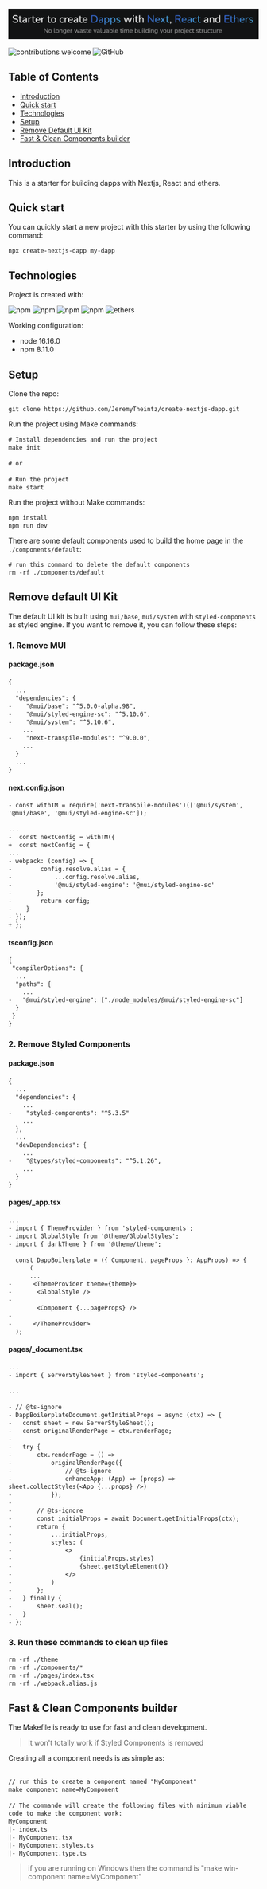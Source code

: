 ![image](/doc/tagline.png)

![contributions welcome](https://img.shields.io/badge/contributions-welcome-brightgreen.svg?style=flat&logo=github)
![GitHub](https://img.shields.io/github/license/JeremyTheintz/nextjs-web3-boilerplate)

## Table of Contents

- [Introduction](#introduction)
- [Quick start](#quick-start)
- [Technologies](#technologies)
- [Setup](#setup)
- [Remove Default UI Kit](#remove-default-ui-kit)
- [Fast & Clean Components builder](#fast--clean-components-builder)

## Introduction

This is a starter for building dapps with Nextjs, React and ethers.

## Quick start

You can quickly start a new project with this starter by using the following command:

```
npx create-nextjs-dapp my-dapp
```

## Technologies

Project is created with:

![npm](https://img.shields.io/npm/v/react?label=React)
![npm](https://img.shields.io/npm/v/next?label=Next)
![npm](https://img.shields.io/npm/v/typescript?label=TypeScript)
![npm](https://img.shields.io/npm/v/styled-components?label=Styled%20Components)
![ethers](https://img.shields.io/npm/v/ethers?style=flat&label=Ethers)

Working configuration:

- node 16.16.0
- npm 8.11.0

## Setup

Clone the repo:

```
git clone https://github.com/JeremyTheintz/create-nextjs-dapp.git
```

Run the project using Make commands:

```
# Install dependencies and run the project
make init

# or

# Run the project
make start
```

Run the project without Make commands:

```
npm install
npm run dev
```

There are some default components used to build the home page in the `./components/default`:

```
# run this command to delete the default components
rm -rf ./components/default
```

## Remove default UI Kit

The default UI kit is built using `mui/base`, `mui/system` with `styled-components` as styled engine. If you want to remove it, you can follow these steps:

### 1. Remove MUI

#### package.json

```
{
  ...
  "dependencies": {
-    "@mui/base": "^5.0.0-alpha.98",
-    "@mui/styled-engine-sc": "^5.10.6",
-    "@mui/system": "^5.10.6",
    ...
-    "next-transpile-modules": "^9.0.0",
    ...
  }
  ...
}
```

#### next.config.json

```
- const withTM = require('next-transpile-modules')(['@mui/system', '@mui/base', '@mui/styled-engine-sc']);

...
-  const nextConfig = withTM({
+  const nextConfig = {
...
- webpack: (config) => {
-		 config.resolve.alias = {
-			 ...config.resolve.alias,
-			 '@mui/styled-engine': '@mui/styled-engine-sc'
-	  	};
-	 	 return config;
-	 }
- });
+ };
```

#### tsconfig.json

```
{
 "compilerOptions": {
  ...
  "paths": {
    ...
-   "@mui/styled-engine": ["./node_modules/@mui/styled-engine-sc"]
  }
 }
}
```

### 2. Remove Styled Components

#### package.json

```
{
  ...
  "dependencies": {
    ...
-    "styled-components": "^5.3.5"
    ...
  },
  ...
  "devDependencies": {
    ...
-    "@types/styled-components": "^5.1.26",
    ...
  }
}
```

#### pages/\_app.tsx

```
...
- import { ThemeProvider } from 'styled-components';
- import GlobalStyle from '@theme/GlobalStyles';
- import { darkTheme } from '@theme/theme';

  const DappBoilerplate = ({ Component, pageProps }: AppProps) => {
	  (
      ...
-      <ThemeProvider theme={theme}>
-       <GlobalStyle />
-
        <Component {...pageProps} />
-
-      </ThemeProvider>
  );
```

#### pages/\_document.tsx

```
...
- import { ServerStyleSheet } from 'styled-components';

...

- // @ts-ignore
- DappBoilerplateDocument.getInitialProps = async (ctx) => {
- 	const sheet = new ServerStyleSheet();
- 	const originalRenderPage = ctx.renderPage;
-
- 	try {
- 		ctx.renderPage = () =>
- 			originalRenderPage({
- 				// @ts-ignore
- 				enhanceApp: (App) => (props) => sheet.collectStyles(<App {...props} />)
- 			});
-
- 		// @ts-ignore
- 		const initialProps = await Document.getInitialProps(ctx);
- 		return {
- 			...initialProps,
- 			styles: (
- 				<>
- 					{initialProps.styles}
- 					{sheet.getStyleElement()}
- 				</>
- 			)
- 		};
- 	} finally {
- 		sheet.seal();
- 	}
- };
```

### 3. Run these commands to clean up files

```
rm -rf ./theme
rm -rf ./components/*
rm -rf ./pages/index.tsx
rm -rf ./webpack.alias.js
```

## Fast & Clean Components builder

The Makefile is ready to use for fast and clean development.

> It won't totally work if Styled Components is removed

Creating all a component needs is as simple as:

```

// run this to create a component named "MyComponent"
make component name=MyComponent

// The commande will create the following files with minimum viable code to make the component work:
MyComponent
|- index.ts
|- MyComponent.tsx
|- MyComponent.styles.ts
|- MyComponent.type.ts

```

> if you are running on Windows then the command is "make win-component name=MyComponent"
